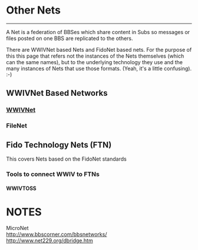 # Other Nets
***
A Net is a federation of BBSes which share content in Subs so messages or files posted on 
one BBS are replicated to the others. 

There are WWIVNet based Nets and FidoNet based nets. For the purpose of this this page that 
refers not the instances of the Nets themselves (which can the same names), but to the 
underlying technology they use and the many instances of Nets that use those formats. (Yeah, 
it's a little confusing). :-)

## WWIVNet Based Networks
### [WWIVNet](wwivnet)
### FileNet


## Fido Technology Nets (FTN)
This covers Nets based on the FidoNet standards

### Tools to connect WWIV to FTNs
#### WWIVTOSS

# NOTES
MicroNet  
http://www.bbscorner.com/bbsnetworks/  
http://www.net229.org/dbridge.htm  